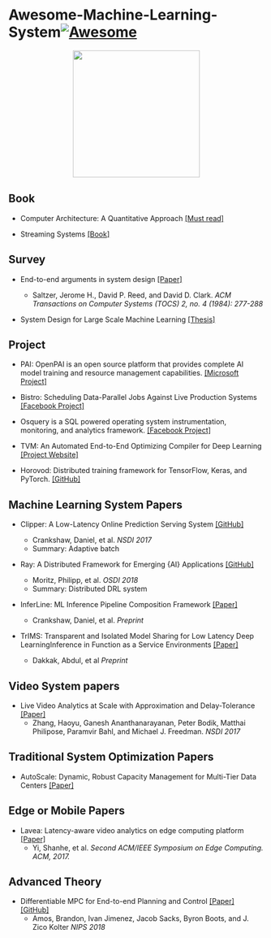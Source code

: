 # Awesome-Machine-Learning-System[![Awesome](https://awesome.re/badge.svg)](https://awesome.re)

<p align="center">
  <img width="250" src="https://camo.githubusercontent.com/1131548cf666e1150ebd2a52f44776d539f06324/68747470733a2f2f63646e2e7261776769742e636f6d2f73696e647265736f726875732f617765736f6d652f6d61737465722f6d656469612f6c6f676f2e737667" "Awesome!">
</p>



## Book

- Computer Architecture: A Quantitative Approach [[Must read]](http://citeseerx.ist.psu.edu/viewdoc/download?doi=10.1.1.115.1881&rep=rep1&type=pdf)

- Streaming Systems [[Book]](https://www.oreilly.com/library/view/streaming-systems/9781491983867/)

## Survey

- End-to-end arguments in system design [[Paper]](http://web.mit.edu/Saltzer/www/publications/endtoend/endtoend.pdf)
  - Saltzer, Jerome H., David P. Reed, and David D. Clark. *ACM Transactions on Computer Systems (TOCS) 2, no. 4 (1984): 277-288*

- System Design for Large Scale Machine Learning [[Thesis]](http://shivaram.org/publications/shivaram-dissertation.pdf)
  

#### 

## Project

- PAI: OpenPAI is an open source platform that provides complete AI model training and resource management capabilities. [[Microsoft Project]](https://github.com/Microsoft/pai#resources)

- Bistro: Scheduling Data-Parallel Jobs Against Live Production Systems [[Facebook Project]](https://github.com/facebook/bistro)

- Osquery is a SQL powered operating system instrumentation, monitoring, and analytics framework. [[Facebook Project]](https://osquery.io/)

- TVM: An Automated End-to-End Optimizing Compiler for Deep Learning
[[Project Website]](https://tvm.ai/)

- Horovod: Distributed training framework for TensorFlow, Keras, and PyTorch. 
[[GitHub]](https://github.com/uber/horovod)

## Machine Learning System Papers

- Clipper: A Low-Latency Online Prediction Serving System
[[GitHub]](https://github.com/ucbrise/clipper)
  - Crankshaw, Daniel, et al. *NSDI 2017*
  - Summary: Adaptive batch

- Ray: A Distributed Framework for Emerging {AI} Applications [[GitHub]](https://www.usenix.org/conference/osdi18/presentation/moritz)
  - Moritz, Philipp, et al. *OSDI 2018*
  - Summary: Distributed DRL system
  
- InferLine: ML Inference Pipeline Composition Framework [[Paper]](https://arxiv.org/pdf/1812.01776.pdf)
  - Crankshaw, Daniel, et al. *Preprint*

- TrIMS: Transparent and Isolated Model Sharing for Low Latency Deep LearningInference in Function as a Service Environments [[Paper]](https://arxiv.org/pdf/1811.09732.pdf)
  - Dakkak, Abdul, et al *Preprint*

## Video System papers

- Live Video Analytics at Scale with Approximation and Delay-Tolerance [[Paper]](https://www.microsoft.com/en-us/research/wp-content/uploads/2017/02/videostorm_nsdi17.pdf)
  - Zhang, Haoyu, Ganesh Ananthanarayanan, Peter Bodik, Matthai Philipose, Paramvir Bahl, and Michael J. Freedman. *NSDI 2017*

## Traditional System Optimization Papers

- AutoScale: Dynamic, Robust Capacity Management for Multi-Tier Data Centers
[[Paper]](https://dl.acm.org/citation.cfm?id=2382556)

## Edge or Mobile Papers 

- Lavea: Latency-aware video analytics on edge computing platform [[Paper]](http://www.cs.wayne.edu/~weisong/papers/yi17-LAVEA.pdf)
  - Yi, Shanhe, et al. *Second ACM/IEEE Symposium on Edge Computing. ACM, 2017.*

## Advanced Theory
- Differentiable MPC for End-to-end Planning and Control [[Paper]](https://www.cc.gatech.edu/~bboots3/files/DMPC.pdf)  [[GitHub]](https://locuslab.github.io/mpc.pytorch/)
  -  Amos, Brandon, Ivan Jimenez, Jacob Sacks, Byron Boots, and J. Zico Kolter *NIPS 2018*
